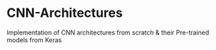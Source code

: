 # CNN-Architectures
Implementation of CNN architectures from scratch &amp; their Pre-trained models from Keras
